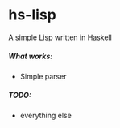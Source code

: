 # hs-lisp
A simple Lisp written in Haskell

##### What works:
- Simple parser

##### TODO:
- everything else
